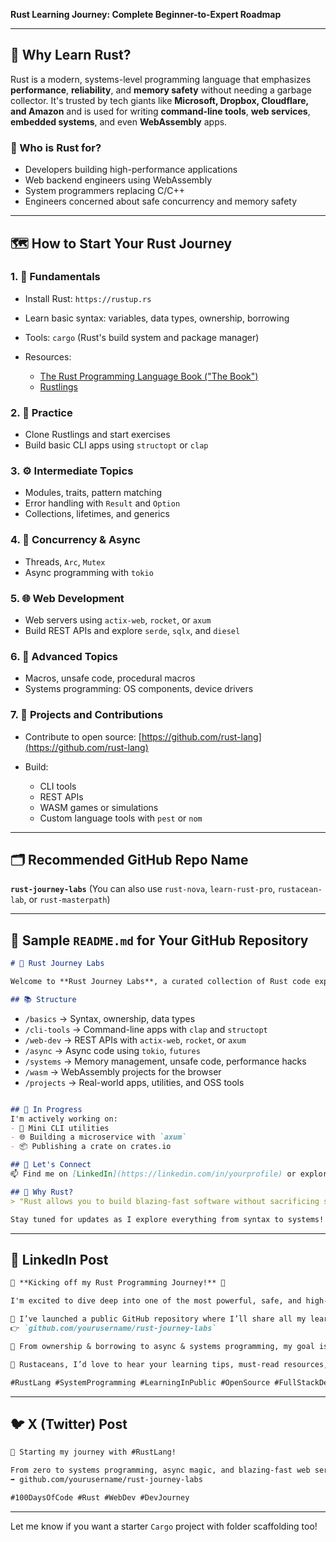 **Rust Learning Journey: Complete Beginner-to-Expert Roadmap**

---

## 🚀 Why Learn Rust?

Rust is a modern, systems-level programming language that emphasizes **performance**, **reliability**, and **memory safety** without needing a garbage collector. It's trusted by tech giants like **Microsoft, Dropbox, Cloudflare, and Amazon** and is used for writing **command-line tools**, **web services**, **embedded systems**, and even **WebAssembly** apps.

### 🧠 Who is Rust for?

* Developers building high-performance applications
* Web backend engineers using WebAssembly
* System programmers replacing C/C++
* Engineers concerned about safe concurrency and memory safety

---

## 🗺️ How to Start Your Rust Journey

### 1. 📘 Fundamentals

* Install Rust: `https://rustup.rs`
* Learn basic syntax: variables, data types, ownership, borrowing
* Tools: `cargo` (Rust's build system and package manager)
* Resources:

  * [The Rust Programming Language Book ("The Book")](https://doc.rust-lang.org/book/)
  * [Rustlings](https://github.com/rust-lang/rustlings)

### 2. 🧪 Practice

* Clone Rustlings and start exercises
* Build basic CLI apps using `structopt` or `clap`

### 3. ⚙️ Intermediate Topics

* Modules, traits, pattern matching
* Error handling with `Result` and `Option`
* Collections, lifetimes, and generics

### 4. 🧵 Concurrency & Async

* Threads, `Arc`, `Mutex`
* Async programming with `tokio`

### 5. 🌐 Web Development

* Web servers using `actix-web`, `rocket`, or `axum`
* Build REST APIs and explore `serde`, `sqlx`, and `diesel`

### 6. 🧠 Advanced Topics

* Macros, unsafe code, procedural macros
* Systems programming: OS components, device drivers

### 7. 🧪 Projects and Contributions

* Contribute to open source: [https://github.com/rust-lang](https://github.com/rust-lang)
* Build:

  * CLI tools
  * REST APIs
  * WASM games or simulations
  * Custom language tools with `pest` or `nom`

---

## 🗂️ Recommended GitHub Repo Name

**`rust-journey-labs`**
(You can also use `rust-nova`, `learn-rust-pro`, `rustacean-lab`, or `rust-masterpath`)

---

## 📄 Sample `README.md` for Your GitHub Repository

```markdown
# 🦀 Rust Journey Labs

Welcome to **Rust Journey Labs**, a curated collection of Rust code experiments, projects, and exercises that chart my journey from beginner to advanced Rustacean 🚀.

## 📚 Structure
```

* `/basics` → Syntax, ownership, data types
* `/cli-tools` → Command-line apps with `clap` and `structopt`
* `/web-dev` → REST APIs with `actix-web`, `rocket`, or `axum`
* `/async` → Async code using `tokio`, `futures`
* `/systems` → Memory management, unsafe code, performance hacks
* `/wasm` → WebAssembly projects for the browser
* `/projects` → Real-world apps, utilities, and OSS tools

```markdown

## 🚧 In Progress
I'm actively working on:
- 🔧 Mini CLI utilities
- 🌐 Building a microservice with `axum`
- 📦 Publishing a crate on crates.io

## 🤝 Let's Connect
📫 Find me on [LinkedIn](https://linkedin.com/in/yourprofile) or explore more projects at [https://github.com/yourusername](https://github.com/yourusername)

## 🧠 Why Rust?
> "Rust allows you to build blazing-fast software without sacrificing safety." — and that's why I'm here.

Stay tuned for updates as I explore everything from syntax to systems!

```

---

## 📢 LinkedIn Post

```markdown
🚀 **Kicking off my Rust Programming Journey!** 🦀

I'm excited to dive deep into one of the most powerful, safe, and high-performance languages of our time — **Rust**! 🔧 Whether it's for CLI tools, blazing-fast web servers, or WebAssembly, Rust has so much potential to offer.

📁 I’ve launched a public GitHub repository where I’ll share all my learnings, mini-projects, and real-world experiments in Rust:
👉 `github.com/yourusername/rust-journey-labs`

🎯 From ownership & borrowing to async & systems programming, my goal is to explore Rust inside out.

💬 Rustaceans, I’d love to hear your learning tips, must-read resources, and open-source projects worth contributing to!

#RustLang #SystemProgramming #LearningInPublic #OpenSource #FullStackDeveloper
```

---

## 🐦 X (Twitter) Post

```markdown
🦀 Starting my journey with #RustLang!

From zero to systems programming, async magic, and blazing-fast web servers 💥 — follow my open GitHub repo documenting it all:
➡️ github.com/yourusername/rust-journey-labs

#100DaysOfCode #Rust #WebDev #DevJourney
```

---

Let me know if you want a starter `Cargo` project with folder scaffolding too!
